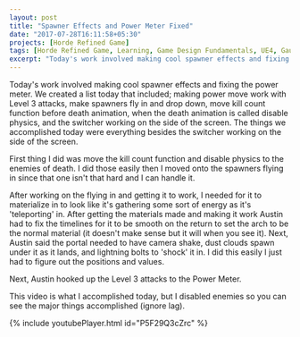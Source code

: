 ```yaml
---
layout: post
title: "Spawner Effects and Power Meter Fixed"
date: "2017-07-28T16:11:58+05:30"
projects: [Horde Refined Game]
tags: [Horde Refined Game, Learning, Game Design Fundamentals, UE4, Gauntlet, Hyrule Warriors, Enemy Design, Level Design, Materials, Animation, Controls, Attack Design, Meters, Programming Fundamentals]
excerpt: "Today's work involved making cool spawner effects and fixing the power meter."
---
```


Today's work involved making cool spawner effects and fixing the power meter. We created a list today that included; making power move work with Level 3 attacks, make spawners fly in and drop down, move kill count function before death animation, when the death animation is called disable physics, and the switcher working on the side of the screen. The things we accomplished today were everything besides the switcher working on the side of the screen.

First thing I did was move the kill count function and disable physics to the enemies of death. I did those easily then I moved onto the spawners flying in since that one isn't that hard and I can handle it. 

After working on the flying in and getting it to work, I needed for it to materialize in to look like it's gathering some sort of energy as it's 'teleporting' in. After getting the materials made and making it work Austin had to fix the timelines for it to be smooth on the return to set the arch to be the normal material (it doesn't make sense but it will when you see it). Next, Austin said the portal needed to have camera shake, dust clouds spawn under it as it lands, and lightning bolts to 'shock' it in. I did this easily I just had to figure out the positions and values.

Next, Austin hooked up the Level 3 attacks to the Power Meter. 

This video is what I accomplished today, but I disabled enemies so you can see the major things accomplished (ignore lag).

{% include youtubePlayer.html id="P5F29Q3cZrc" %}